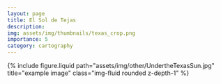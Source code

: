 ```yaml
---
layout: page
title: El Sol de Tejas
description: 
img: assets/img/thumbnails/texas_crop.png
importance: 5
category: cartography
---
```


<div class="row justify-content-sm-center">
  <div class="col-12 mt-3 mt-md-0">
    {% include figure.liquid path="assets/img/other/UndertheTexasSun.jpg" title="example image" class="img-fluid rounded z-depth-1" %}
  </div>
</div>






